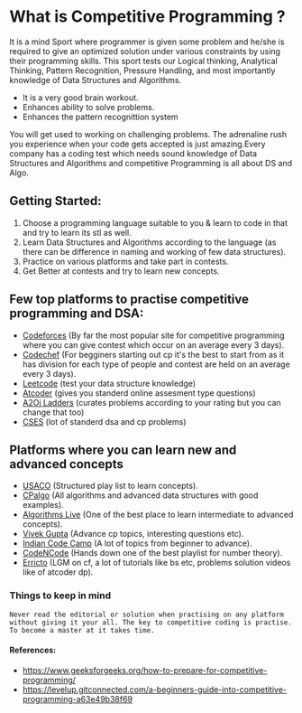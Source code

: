 # What is Competitive Programming ?

It is a mind Sport where programmer is given some problem and he/she is required to give an optimized solution under various constraints by using their programming skills. This sport tests our Logical thinking, Analytical Thinking, Pattern Recognition, Pressure Handling, and most importantly knowledge of Data Structures and Algorithms.
- It is a very good brain workout. 
- Enhances ability to solve problems. 
- Enhances the pattern recognittion system

You will get used to working on challenging problems. The adrenaline rush you experience when your code gets accepted is just amazing.Every company has a coding test which needs sound knowledge of Data Structures and Algorithms and competitive Programming is all about DS and Algo.

## Getting Started:
1. Choose a programming language suitable to you & learn to code in that and try to learn its stl as well.
2. Learn Data Structures and Algorithms according to the language (as there can be difference in naming and working of few data structures).
3. Practice on various platforms and take part in contests.
4. Get Better at contests and try to learn new concepts.

## Few top platforms to practise competitive programming and DSA:
- [Codeforces](www.codeforces.com) (By far the most popular site for competitive programming where you can give contest which occur on an average every 3 days).
- [Codechef](www.codechef.com)  (For begginers starting out cp it's the best to start from as it has division for each type of people and contest are held on an average every 3 days).
- [Leetcode](www.leetcode.com)  (test your data structure knowledge)
- [Atcoder](www.atcoder.com)  (gives you standerd online assesment type questions)
- [A2Oj Ladders](https://a2oj.herokuapp.com/)  (curates problems according to your rating but you can change that too)
- [CSES](https://cses.fi/problemset/)  (lot of standerd dsa and cp problems)

## Platforms where you can learn new and advanced concepts
- [USACO](https://usaco.guide)  (Structured play list to learn concepts).
- [CPalgo](https://cp-algorithms.com/)  (All algorithms and advanced data structures with good examples).
- [Algorithms Live](https://www.youtube.com/c/AlgorithmsLive)  (One of the best place to learn intermediate to advanced concepts).
- [Vivek Gupta](https://www.youtube.com/channel/UC_xBkUq2z-rbp2mbZal-0cw)  (Advance cp topics, interesting questions etc).
- [Indian Code Camp](https://www.youtube.com/watch?v=Pn-nUx92Bu8&list=PLQXZIFwMtjoxxLo-0iknkRsAvVQJ7kmrh)  (A lot of topics from beginner to advance).
- [CodeNCode](https://www.youtube.com/channel/UCrR5BJxc1vZ0fmn0MOpuXQQ)  (Hands down one of the best playlist for number theory).
- [Erricto](https://www.youtube.com/c/Errichto)  (LGM on cf, a lot of tutorials like bs etc, problems solution videos like of atcoder dp).

### **Things to keep in mind**
```Never read the editorial or solution when practising on any platform without giving it your all. The key to competitive coding is practise. To become a master at it takes time.```
#### References: 
- https://www.geeksforgeeks.org/how-to-prepare-for-competitive-programming/
- https://levelup.gitconnected.com/a-beginners-guide-into-competitive-programming-a63e49b38f69